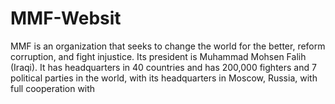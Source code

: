# MMF-Websit
MMF is an organization that seeks to change the world for the better, reform corruption, and fight injustice. Its president is Muhammad Mohsen Falih (Iraqi). It has headquarters in 40 countries and has 200,000 fighters and 7 political parties in the world, with its headquarters in Moscow, Russia, with full cooperation with 
